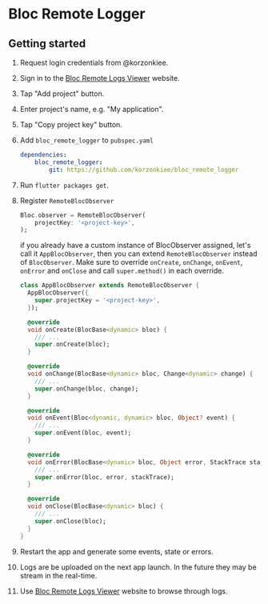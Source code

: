 # Bloc Remote Logger

## Getting started

1. Request login credentials from @korzonkiee.
2. Sign in to the [Bloc Remote Logs Viewer](https://korzonkiee.github.io/) website.
3. Tap "Add project" button.
4. Enter project's name, e.g. "My application".
5. Tap "Copy project key" button.
6. Add `bloc_remote_logger` to `pubspec.yaml`
    ```yaml
    dependencies:
        bloc_remote_logger:
            git: https://github.com/korzonkiee/bloc_remote_logger
    ```
7. Run `flutter packages get`.
8. Register `RemoteBlocObserver`
    ```dart
    Bloc.observer = RemoteBlocObserver(
        projectKey: '<project-key>',
    );
    ```

    if you already have a custom instance of BlocObserver assigned, let's call it `AppBlocObserver`, then you can extend `RemoteBlocObserver` instead of `BlocObserver`. Make sure to override `onCreate`, `onChange`, `onEvent`, `onError` and `onClose` and call `super.method()` in each override.

    ```dart
    class AppBlocObserver extends RemoteBlocObserver {
      AppBlocObserver({
        super.projectKey = '<project-key>',
      });

      @override
      void onCreate(BlocBase<dynamic> bloc) {
        /// ...
        super.onCreate(bloc);
      }

      @override
      void onChange(BlocBase<dynamic> bloc, Change<dynamic> change) {
        /// ...
        super.onChange(bloc, change);
      }

      @override
      void onEvent(Bloc<dynamic, dynamic> bloc, Object? event) {
        /// ...
        super.onEvent(bloc, event);
      }

      @override
      void onError(BlocBase<dynamic> bloc, Object error, StackTrace stackTrace) {
        /// ...
        super.onError(bloc, error, stackTrace);
      }

      @override
      void onClose(BlocBase<dynamic> bloc) {
        /// ...
        super.onClose(bloc);
      }
    }
    ```
9. Restart the app and generate some events, state or errors.
10. Logs are be uploaded on the next app launch. In the future they may be stream in the real-time.
11. Use [Bloc Remote Logs Viewer](https://korzonkiee.github.io/) website to browse through logs.